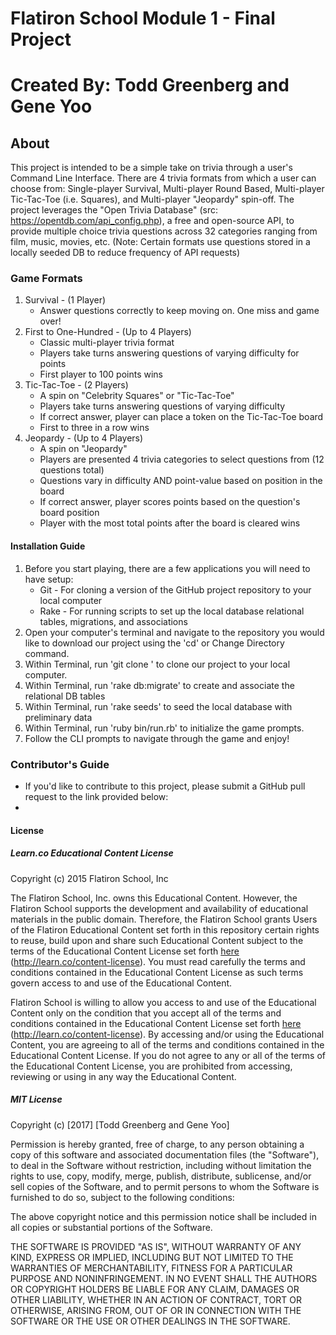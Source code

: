 # Flatiron School Module 1 - Final Project
# Created By: Todd Greenberg and Gene Yoo

## About

This project is intended to be a simple take on trivia through a user's Command Line Interface. There are 4 trivia formats from which a user can choose from: Single-player Survival, Multi-player Round Based, Multi-player Tic-Tac-Toe (i.e. Squares), and Multi-player "Jeopardy" spin-off. The project leverages the "Open Trivia Database" (src: https://opentdb.com/api_config.php), a free and open-source API, to provide multiple choice trivia questions across 32 categories ranging from film, music, movies, etc. (Note: Certain formats use questions stored in a locally seeded DB to reduce frequency of API requests)

### Game Formats

1. Survival - (1 Player)
    - Answer questions correctly to keep moving on. One miss and game over!
2. First to One-Hundred - (Up to 4 Players)
    - Classic multi-player trivia format
    - Players take turns answering questions of varying difficulty for points
    - First player to 100 points wins
3. Tic-Tac-Toe - (2 Players)
    - A spin on "Celebrity Squares" or "Tic-Tac-Toe"
    - Players take turns answering questions of varying difficulty
    - If correct answer, player can place a token on the Tic-Tac-Toe board
    - First to three in a row wins
4. Jeopardy - (Up to 4 Players)
    - A spin on "Jeopardy"
    - Players are presented 4 trivia categories to select questions from (12 questions total)
    - Questions vary in difficulty AND point-value based on position in the board
    - If correct answer, player scores points based on the question's board position
    - Player with the most total points after the board is cleared wins

#### Installation Guide
1. Before you start playing, there are a few applications you will need to have setup:
    - Git - For cloning a version of the GitHub project repository to your local computer
    - Rake - For running scripts to set up the local database relational tables, migrations, and associations
2. Open your computer's terminal and navigate to the repository you would like to download our project using the 'cd' or Change Directory command.
3. Within Terminal, run 'git clone <link to GitHub project page>' to clone our project to your local computer.
4. Within Terminal, run 'rake db:migrate' to create and associate the relational DB tables
5. Within Terminal, run 'rake seeds' to seed the local database with preliminary data
6. Within Terminal, run 'ruby bin/run.rb' to initialize the game prompts.
7. Follow the CLI prompts to navigate through the game and enjoy!

### Contributor's Guide
  - If you'd like to contribute to this project, please submit a GitHub pull request to the link provided below:
  - <PROVIDE LINK HERE>

#### License

##### Learn.co Educational Content License

Copyright (c) 2015 Flatiron School, Inc

The Flatiron School, Inc. owns this Educational Content. However, the Flatiron School supports the development and availability of educational materials in the public domain. Therefore, the Flatiron School grants Users of the Flatiron Educational Content set forth in this repository certain rights to reuse, build upon and share such Educational Content subject to the terms of the Educational Content License set forth [here](http://learn.co/content-license) (http://learn.co/content-license). You must read carefully the terms and conditions contained in the Educational Content License as such terms govern access to and use of the Educational Content.

Flatiron School is willing to allow you access to and use of the Educational Content only on the condition that you accept all of the terms and conditions contained in the Educational Content License set forth [here](http://learn.co/content-license) (http://learn.co/content-license).  By accessing and/or using the Educational Content, you are agreeing to all of the terms and conditions contained in the Educational Content License.  If you do not agree to any or all of the terms of the Educational Content License, you are prohibited from accessing, reviewing or using in any way the Educational Content.

##### MIT License

Copyright (c) [2017] [Todd Greenberg and Gene Yoo]

Permission is hereby granted, free of charge, to any person obtaining a copy of this software and associated documentation files (the "Software"), to deal in the Software without restriction, including without limitation the rights to use, copy, modify, merge, publish, distribute, sublicense, and/or sell copies of the Software, and to permit persons to whom the Software is furnished to do so, subject to the following conditions:

The above copyright notice and this permission notice shall be included in all copies or substantial portions of the Software.

THE SOFTWARE IS PROVIDED "AS IS", WITHOUT WARRANTY OF ANY KIND, EXPRESS OR IMPLIED, INCLUDING BUT NOT LIMITED TO THE WARRANTIES OF MERCHANTABILITY, FITNESS FOR A PARTICULAR PURPOSE AND NONINFRINGEMENT. IN NO EVENT SHALL THE AUTHORS OR COPYRIGHT HOLDERS BE LIABLE FOR ANY CLAIM, DAMAGES OR OTHER LIABILITY, WHETHER IN AN ACTION OF CONTRACT, TORT OR OTHERWISE, ARISING FROM, OUT OF OR IN CONNECTION WITH THE SOFTWARE OR THE USE OR OTHER DEALINGS IN THE SOFTWARE.

